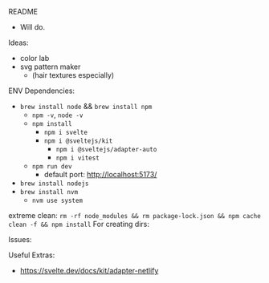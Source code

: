 README
- Will do.

Ideas:
- color lab
- svg pattern maker
  - (hair textures especially)

ENV Dependencies:

- `brew install node` && `brew install npm`
  - `npm -v`, `node -v`
  - `npm install`
    - `npm i svelte`
    - `npm i @sveltejs/kit`
      - `npm i @sveltejs/adapter-auto`
      - `npm i vitest`
  - `npm run dev`
    - default port: <http://localhost:5173/>
- `brew install nodejs`
- `brew install nvm`
  - `nvm use system`

extreme clean: `rm -rf node_modules && rm package-lock.json && npm cache clean -f && npm install`
For creating dirs:

Issues:

Useful Extras:

- https://svelte.dev/docs/kit/adapter-netlify